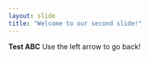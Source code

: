 ```yaml
---
layout: slide
title: "Welcome to our second slide!"
---
```

**Test ABC**
Use the left arrow to go back!
